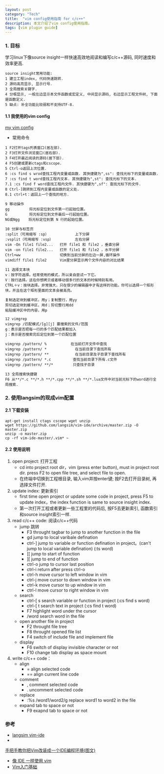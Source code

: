 ```yaml
---
layout: post
category: "Tech"
title:  "vim config使用指南 for c/c++"
description: 本文介绍了vim config使用指南。
tags: [vim plugin guide]
---
```


### 1. 目标  ###
  学习linux下像source insight一样快速高效地阅读和编写c/c++源码, 同时速度和效率更高.

~~~
source insight常用功能:
1 建立工程index, 代码快速跳转.
2 源码高亮显示, 显示行号.
3 全局搜索关键字.
4 分框显示, 一般左边显示本文件函数或宏定义, 中间显示源码, 右边显示工程文件树, 下面是函数定义.
5 缺点: 补全功能比较弱和不支持UTF-8.
~~~

#### 1.1 我使用的vim config  ####
<a href="https://github.com/richardhmm/HMMCodeRepository/tree/master/vimConfig">my vim config </a>

* 常用命令

~~~
1 F2打开tags列表窗口(居左部).
2 F3打开文件浏览窗口(居右部).
3 F4打开最近阅读的源码(居下部).
4 F5创建或更新ctags和cscope.
5 Ctrl-o返回上次位置.
6 :cs find s wrod查找工程内变量或函数. 其快捷键为",ss": 查找光标下的变量或函数.
7 :cs find t word查找工程内文本. 其快捷键为",st": 查找光标下的文本.
7.1 :cs find f word查找工程内文件. 其快捷键为",sf": 查找光标下的文件.
8 Ctrl-]跳转到工程内变量或函数的定义处.
8.1 ctrl+t：返回上一个查找的地方.

9 移动操作
gg         将光标定位到文件第一行起始位置。
G          将光标定位到文件最后一行起始位置。
NG或Ngg    将光标定位到第 N 行的起始位置。

10 分屏与标签页
:split（可用缩写 :sp）            上下分屏
:vsplit（可用缩写 :vsp）          左右分屏
vim -On file1 file2...   打开 file1 和 file2 ，垂直分屏
vim -on file1 file2...   打开 file1 和 file2 ，水平分屏
Ctrl+ww                  切换到当前分屏的左边一屏,循环操作
vimdiff file1 file2      Vim里分屏显示两个文件内容的对比结果

11 选择文本块
v：按字符选择。经常使用的模式，所以亲自尝试一下它。
V：按行选择。这在你想拷贝或者移动很多行的文本的时候特别有用。
CTRL＋v：按块选择。非常强大，只在很少的编辑器中才有这样的功能。你可以选择一个矩形块，并且在这个矩形里面的文本会被高亮。

复制选定块到缓冲区，用y；复制整行，用yy
剪切选定块到缓冲区，用d；剪切整行用dd
粘贴缓冲区中的内容，用p

12 vimgrep
vimgrep /匹配模式/[g][j] 要搜索的文件/范围 
g：表示是否把每一行的多个匹配结果都加入
j：表示是否搜索完后定位到第一个匹配位置

vimgrep /pattern/ %           在当前打开文件中查找
vimgrep /pattern/ *             在当前目录下查找所有
vimgrep /pattern/ **            在当前目录及子目录下查找所有
vimgrep /pattern/ *.c          查找当前目录下所有.c文件
vimgrep /pattern/ **/*         只查找子目录

13 全局搜索快捷键
F6 从**/*.c **/*.h **/*.cpp **/*.sh **/*.lua文件中对当前光标下的word进行全局搜索.
~~~

### 2. 使用langsim的现成vim配置 ###

#### 2.1 下载安装 ####

~~~
apt-get install ctags cscope wget unzip 
wget https://github.com/langsim/vim-ide/archive/master.zip -O master.zip
unzip -o master.zip
cp -rf vim-ide-master/.vim* ~
~~~

#### 2.2 使用说明 ####

1. open project: 打开工程
    * cd into project root dir，vim (press enter button), must in project root dir. press F2 to open file tree, and select file to open.
    * 在终端中切换到工程根目录, 输入vim并按enter键; 按F2去打开目录树, 再选择文件打开.
2. update index: 更新索引
    * first time open project or update some code in project, press F5 to update index，the index function is same to source insight index.
    * 第一次打开工程或者更新一些工程里的代码后, 按F5去更新索引, 函数索引和source insight索引一样.
3. read c/c++ code: 阅读c/c++代码
    * jump 跳转
        * F3         throught tagbar to jump to another function in the file
        * gd         jump to local varibale defination
        * ctrl-]     jump to variable or function defination in project。(can't jump to local variable defination) (:ts word)
        * [[         jump to start of function
        * ][         jump to end of function
        * ctrl-o     jump to cursor last position
        * ctrl-i     return after press ctrl-o
        * ctrl-h     move cursor to left window in vim
        * ctrl-j     move cursor to down window in vim
        * ctrl-k     move cursor to up window in vim
        * ctrl-l     move cursor to right window in vim
    * search
        * ctrl-[ s   search variable or function in project (:cs find s word)
        * ctrl-[ t   search text in project (:cs find t word)
        * F7         highlight word under the cursor 
        * /word      search word in the file
    * open another file in project
        * F2         throught file tree
        * F8         throught opened file list
        * F4         switch of include file and implement file
    * display
        * F6         switch of display invisible character or not 
        * F10        change tab display as space mount
4. write c/c++ code：
    * align
        * =          align selected code
        * ==         align current line code
    * comment
        * ,          comment selected code
        * .          uncomment selected code
    * replace
        * :%s /word1/word2/g  replace word1 to word2 in the file
    * expand tab to space or not
        * F9         exapnd tab to space or not

### 参考  ###
* <a href="https://github.com/langsim/vim-ide">langsim vim-ide </a>
* <a href="http://blog.csdn.net/wooin/article/details/1858917">
手把手教你把Vim改装成一个IDE编程环境(图文)  </a>
* <a href="https://github.com/yangyangwithgnu/use_vim_as_ide">像 IDE 一样使用 vim </a>
* <a href="http://www.jianshu.com/p/bcbe916f97e1">Vim入门基础 </a>


